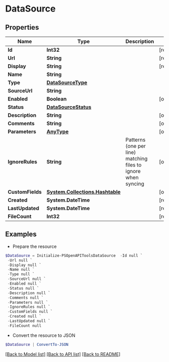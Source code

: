 # DataSource
## Properties

Name | Type | Description | Notes
------------ | ------------- | ------------- | -------------
**Id** | **Int32** |  | [readonly] 
**Url** | **String** |  | [readonly] 
**Display** | **String** |  | [readonly] 
**Name** | **String** |  | 
**Type** | [**DataSourceType**](DataSourceType.md) |  | 
**SourceUrl** | **String** |  | 
**Enabled** | **Boolean** |  | [optional] 
**Status** | [**DataSourceStatus**](DataSourceStatus.md) |  | 
**Description** | **String** |  | [optional] 
**Comments** | **String** |  | [optional] 
**Parameters** | [**AnyType**](.md) |  | [optional] 
**IgnoreRules** | **String** | Patterns (one per line) matching files to ignore when syncing | [optional] 
**CustomFields** | [**System.Collections.Hashtable**](AnyType.md) |  | [optional] 
**Created** | **System.DateTime** |  | [readonly] 
**LastUpdated** | **System.DateTime** |  | [readonly] 
**FileCount** | **Int32** |  | [readonly] 

## Examples

- Prepare the resource
```powershell
$DataSource = Initialize-PSOpenAPIToolsDataSource  -Id null `
 -Url null `
 -Display null `
 -Name null `
 -Type null `
 -SourceUrl null `
 -Enabled null `
 -Status null `
 -Description null `
 -Comments null `
 -Parameters null `
 -IgnoreRules null `
 -CustomFields null `
 -Created null `
 -LastUpdated null `
 -FileCount null
```

- Convert the resource to JSON
```powershell
$DataSource | ConvertTo-JSON
```

[[Back to Model list]](../README.md#documentation-for-models) [[Back to API list]](../README.md#documentation-for-api-endpoints) [[Back to README]](../README.md)

